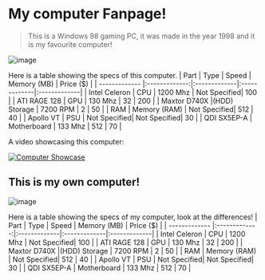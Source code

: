 # My computer Fanpage!
> This is a Windows 98 gaming PC, it was made in the year 1998 and it is my favourite computer!

![image](https://user-images.githubusercontent.com/123292194/215129274-fa090cea-78b7-4efb-bebb-6cd52d4c50b4.png)

Here is a table showing the specs of this computer.
| Part          | Type          | Speed        | Memory (MB)  | Price ($)    |
| ------------- |:-------------:|:-------------|:-------------|:-------------|
| Intel Celeron | CPU           | 1200 Mhz     | Not Specified| 100          |
| ATI RAGE 128  | GPU           | 130 Mhz      | 32           | 200          |
| Maxtor D740X  |(HDD) Storage  | 7200 RPM     | 2            | 50           |
| RAM           | Memory (RAM)  | Not Specified| 512          | 40           |
| Apollo VT     | PSU           | Not Specified| Not Specified| 30           |
| QDI SX5EP-A   | Motherboard   | 133 Mhz      | 512          | 70           |

A video showcasing this computer:

<a href="http://www.youtube.com/watch?feature=player_embedded&v=acKkKYa4NkQ&t
" target="_blank"><img src="http://img.youtube.com/vi/acKkKYa4NkQ&t/0.jpg" 
alt="Computer Showcase" /></a>


## This is my own computer!

![image](https://www.notebookcheck-cn.com/uploads/tx_nbc2/4zu3_Lenovo_Ideapad_5_14ARE05.jpg)

Here is a table showing the specs of my computer, look at the differences!
| Part          | Type          | Speed        | Memory (MB)  | Price ($)    |
| ------------- |:-------------:|:-------------|:-------------|:-------------|
| Intel Celeron | CPU           | 1200 Mhz     | Not Specified| 100          |
| ATI RAGE 128  | GPU           | 130 Mhz      | 32           | 200          |
| Maxtor D740X  |(HDD) Storage  | 7200 RPM     | 2            | 50           |
| RAM           | Memory (RAM)  | Not Specified| 512          | 40           |
| Apollo VT     | PSU           | Not Specified| Not Specified| 30           |
| QDI SX5EP-A   | Motherboard   | 133 Mhz      | 512          | 70           |
